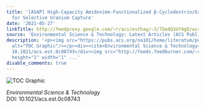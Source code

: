 ```yaml
---
title: '[ASAP] High-Capacity Amidoxime-Functionalized β-Cyclodextrin/Graphene Aerogel
  for Selective Uranium Capture'
date: '2021-05-27'
linkTitle: http://feedproxy.google.com/~r/acs/esthag/~3/7Sm4Q1UY4gQ/acs.est.0c08743
source: 'Environmental Science & Technology: Latest Articles (ACS Publications)'
description: '<p><img src="https://pubs.acs.org/na101/home/literatum/publisher/achs/journals/content/esthag/0/esthag.ahead-of-print/acs.est.0c08743/20210527/images/medium/es0c08743_0007.gif"
  alt="TOC Graphic"/></p><div><cite>Environmental Science & Technology</cite></div><div>DOI:
  10.1021/acs.est.0c08743</div><img src="http://feeds.feedburner.com/~r/acs/esthag/~4/7Sm4Q1UY4gQ"
  height="1" width="1" ...'
disable_comments: true
---
```

<p><img src="https://pubs.acs.org/na101/home/literatum/publisher/achs/journals/content/esthag/0/esthag.ahead-of-print/acs.est.0c08743/20210527/images/medium/es0c08743_0007.gif" alt="TOC Graphic"/></p><div><cite>Environmental Science & Technology</cite></div><div>DOI: 10.1021/acs.est.0c08743</div><img src="http://feeds.feedburner.com/~r/acs/esthag/~4/7Sm4Q1UY4gQ" height="1" width="1" ...